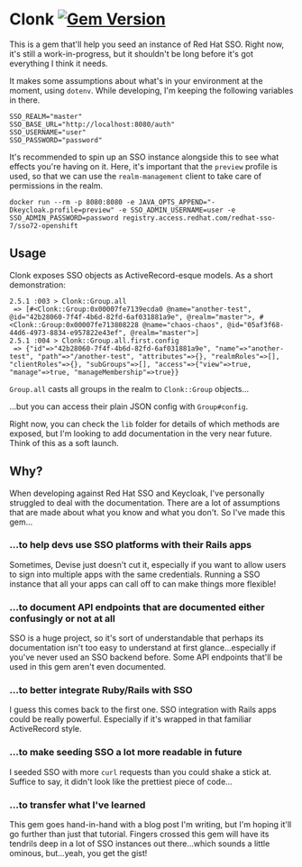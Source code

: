 # Clonk [![Gem Version](https://badge.fury.io/rb/clonk.svg)](https://badge.fury.io/rb/clonk)

This is a gem that'll help you seed an instance of Red Hat SSO. Right now, it's still a work-in-progress, but it shouldn't be long before it's got everything I think it needs.

It makes some assumptions about what's in your environment at the moment, using `dotenv`. While developing, I'm keeping the following variables in there.

```
SSO_REALM="master"
SSO_BASE_URL="http://localhost:8080/auth"
SSO_USERNAME="user"
SSO_PASSWORD="password"
```

It's recommended to spin up an SSO instance alongside this to see what effects you're having on it. Here, it's important that the `preview` profile is used, so that we can use the `realm-management` client to take care of permissions in the realm.

```
docker run --rm -p 8080:8080 -e JAVA_OPTS_APPEND="-Dkeycloak.profile=preview" -e SSO_ADMIN_USERNAME=user -e SSO_ADMIN_PASSWORD=password registry.access.redhat.com/redhat-sso-7/sso72-openshift
```

## Usage

Clonk exposes SSO objects as ActiveRecord-esque models. As a short demonstration:

```
2.5.1 :003 > Clonk::Group.all
 => [#<Clonk::Group:0x00007fe7139ecda0 @name="another-test", @id="42b28060-7f4f-4b6d-82fd-6af031881a9e", @realm="master">, #<Clonk::Group:0x00007fe713808228 @name="chaos-chaos", @id="05af3f68-44d6-4973-8834-e957822e43ef", @realm="master">]
2.5.1 :004 > Clonk::Group.all.first.config
 => {"id"=>"42b28060-7f4f-4b6d-82fd-6af031881a9e", "name"=>"another-test", "path"=>"/another-test", "attributes"=>{}, "realmRoles"=>[], "clientRoles"=>{}, "subGroups"=>[], "access"=>{"view"=>true, "manage"=>true, "manageMembership"=>true}}
```

`Group.all` casts all groups in the realm to `Clonk::Group` objects...

...but you can access their plain JSON config with `Group#config`.

Right now, you can check the `lib` folder for details of which methods are exposed, but I'm looking to add documentation in the very near future. Think of this as a soft launch.

## Why?

When developing against Red Hat SSO and Keycloak, I've personally struggled to deal with the documentation. There are a lot of assumptions that are made about what you know and what you don't. So I've made this gem...

### ...to help devs use SSO platforms with their Rails apps

Sometimes, Devise just doesn't cut it, especially if you want to allow users to sign into multiple apps with the same credentials. Running a SSO instance that all your apps can call off to can make things more flexible!

### ...to document API endpoints that are documented either confusingly or not at all

SSO is a huge project, so it's sort of understandable that perhaps its documentation isn't too easy to understand at first glance...especially if you've never used an SSO backend before. Some API endpoints that'll be used in this gem aren't even documented.

### ...to better integrate Ruby/Rails with SSO

I guess this comes back to the first one. SSO integration with Rails apps could be really powerful. Especially if it's wrapped in that familiar ActiveRecord style.

### ...to make seeding SSO a lot more readable in future

I seeded SSO with more `curl` requests than you could shake a stick at. Suffice to say, it didn't look like the prettiest piece of code...

### ...to transfer what I've learned

This gem goes hand-in-hand with a blog post I'm writing, but I'm hoping it'll go further than just that tutorial. Fingers crossed this gem will have its tendrils deep in a lot of SSO instances out there...which sounds a little ominous, but...yeah, you get the gist!
